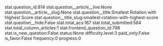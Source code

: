 stat.question_id:814
stat.question__article__live:None
stat.question__article__slug:None
stat.question__title:Smallest Rotation with Highest Score
stat.question__title_slug:smallest-rotation-with-highest-score
stat.question__hide:False
stat.total_acs:167
stat.total_submitted:564
stat.total_column_articles:1
stat.frontend_question_id:798
stat.is_new_question:False
status:None
difficulty.level:3
paid_only:False
is_favor:False
frequency:0
progress:0

